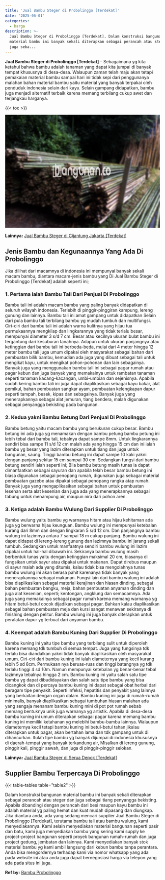 ```yaml
---
title: 'Jual Bambu Steger di Probolinggo [Terdekat]'
date: '2025-06-01'
categories:
  - harga
description: >-
  Jual Bambu Steger di Probolinggo [Terdekat]. Dalam konstruksi bangunan
  material bambu ini banyak sekali diterapkan sebagai perancah atau steger dan
  juga seba...
---
```


**Jual Bambu Steger di Probolinggo \[Terdekat\]** – Sebagaimana yg kita ketahui bahwa bambu adalah tanaman yang dapat kita jumpai di banyak tempat khususnya di desa-desa. Walaupun zaman telah maju akan tetapi pemakaian material bambu sampai hari ini tidak sepi dari penggunanya malahan bahan material bambu yaitu material yang banyak terpakai oleh penduduk indonesia selain dari kayu. Selain gampang didapatkan, bambu juga menjadi alternatif terbaik karena memang terbilang cukup awet dan terjangkau harganya.

{{< toc >}}

![Jual Bambu Steger di Probolinggo [Terdekat]](/images/jual-bambu-tali-16.png)

**Lainnya:** [Jual Bambu Steger di Cijantung Jakarta \[Terdekat\]](https://bambu.bangunan.co/jual-bambu-steger-di-cijantung-jakarta-terdekat/)

## Jenis Bambu dan Kegunaannya Yang Ada Di Probolinggo

Jika dilihat dari macamnya di indonesia ini mempunyai banyak sekali macam bambu, diantara macam-jenis bambu yang Di Jual Bambu Steger di Probolinggo \[Terdekat\] adalah seperti ini;

### 1\. Pertama ialah Bambu Tali Dari Penjual Di Probolinggo

Bambu tali ini adalah macam bambu yang paling banyak didapatkan di seluruh wilayah indonesia. Terlebih di pinggir-pinggiran kampung, lereng gunung dan lainnya. Bambu tali ini amat gampang untuk didapatkan Selain dari pula bambu tali terbilang bambu yg mudah tumbuh dan multifungsi. Ciri-ciri dari bambu tali ini adalah warna kulitnya yang hijau tua permukaannya mengkilap dan lingkarannya yang tidak terlalu besar, mempunyai diameter 3 s/d 7 cm. Besar atau kecilnya ukuran bulat bambu ini tergantung dari kesuburan tanahnya. Adapun untuk ukuran panjangnya atau ketinggian dari bambu tali ini berbeda-beda, mulai dari 4 meter hingga 12 meter bambu tali juga umum dipakai oleh masyarakat sebagai bahan dari pembuatan bilik bambu, kemudian ada juga yang dibuat sebagai tali untuk mengikat kayu, untuk mengikat pohon-pohonan dan lain sebagainya. Banyak juga yang menggunakan bambu tali ini sebagai pagar rumah atau pagar kebun dan juga banyak yang memakainya untuk rambatan tanaman seperti tanaman kacang-kacangan, umbi-umbian dan sejenisnya. Apabila sudah kering bambu tali ini juga dapat diaplikasikan sebagai kayu bakar, alat pemikul, bahan pembuatan sangkar ayam, pembuatan kelengkapan dapur seperti tampah, besek, kipas dan sebagainya. Banyak juga yang menerapkannya sebagai alat jemuran, tiang bendera, malah digunakan sebagai penyangga bekisting pada bangunan.

### 2\. Kedua yakni Bambu Betung Dari Penjual Di Probolinggo

Bambu betung yaitu macam bambu yang berukuran cukup besar. Bambu betung ini ada juga yg menamakan dengan bambu petung bambu petung ini lebih tebal dari bambu tali, tebalnya dapat sampe 8mm. Untuk lingkarannya sendiri bisa sampe 11 s/d 12 cm malah ada yang hingga 15 cm dan ini ialah bambu yg besar yang lazim diterapkan untuk tiang dan juga untuk bangunan, saung. Tinggi bambu betung ini dapat sampe 10 kaki yakni dengan panjang sekitar 15 cm sampai 30 cm. Sedangkan fungsi dari bambu betung sendiri ialah seperti ini; Bila bambu betung masih tunas ia dapat dimanfaatkan sebagai sayuran dan apabila telah besar bambu betung ini biasa digunakan sebagai penopang rumah, digunakan juga sebagai material pembuatan gazebo atau dipakai sebagai penopang rangka atap rumah. Banyak juga yang mengaplikasikan sebagai bahan untuk pembuatan lesehan serta alat kesenian dan juga ada yang menerapkannya sebagai tabung untuk menampung air, maupun nira dari pohon aren.

### 3\. Ketiga adalah Bambu Wulung Dari Supplier Di Probolinggo

Bambu wulung yaitu bambu yg warnanya hitam atau hijau kehitaman ada juga yg berwarna hijau keunguan. Bambu wulung ini mempunyai ketebalan kurang dari 8mm dan dengan lingkaran 5 s/d 12 cm. Dan panjangnya bambu wulung ini lazimnya antara 7 sampai 18 m cukup panjang. Bambu wulung ini dapat didapat di lereng-lereng gunung dan lazimnya bambu ini jarang sekali tumbuh. Sedangkan untuk manfaatnya sendiri bambu wulung ini lazim dipakai untuk hal-hal dibawah ini. Sekiranya bambu wulung masih berbentuk tunas yaitu dengan ketinggian maksimal 20 cm, biasanya di fungsikan untuk sayur atau dipakai untuk makanan. Dapat direbus maupun di sayur malah ada yang ditumis, kalau tidak bisa mengolahnya tunas bambu wulung ini akan berasa pahit karenanya tidak banyak yang menerapkannya sebagai makanan. Fungsi lain dari bambu wulung ini adalah bisa diaplikasikan sebagai material kerajinan dan hiasan dinding, sebagai bahan pembuatan bangku, meja, bahan pembuatan anyaman dinding dan juga alat kesenian, seperti; kentongan, angklung dan semacamnya. Ada juga yang memakainya sebagai pagar rumah karena memang warnanya yg hitam betul-betul cocok dijadikan sebagai pagar. Bahkan kalau diaplikasikan sebagai bahan pembuatan meja dan kursi sangat menawan sekiranya di finishing dengan pelitur. Bambu wulung ini juga banyak diterapkan untuk peralatan dapur yg terbuat dari anyaman bambu.

### 4\. Keempat adalah Bambu Kuning Dari Supplier Di Probolinggo

Bambu kuning ini yaitu tipe bambu yang terbilang sulit untuk diperoleh karena memang tdk tumbuh di semua tempat. Juga yang fungsinya tdk terlalu bisa diandalkan yakni tidak banyak diaplikasikan oleh masyarakat umum. Ciri-ciri dari bambu kuning ini ialah diameternya yang kecil kurang lebih 5 sd 8cm. Permukaan nya beruas-ruas dan tinggi batangnya yg tdk terlalu tinggi 4 sd 10m. Namun mempunyai ketebalan yg benar-benar tebal lazimnya tebalnya hingga 2 cm. Bambu kuning ini yaitu salah satu tipe bambu yg dapat dibudidayakan dan salah satu tipe bambu yang bisa dicangkok dan di percaya bambu kuning ini dapat sebagai obat herbal dari beragam tipe penyakit. Seperti infeksi, hepatitis dan penyakit yang lainnya yang berkaitan dengan organ dalam. Bambu kuning ini juga di rumah-rumah minimalis, banyak diaplikasikan sebagai tumbuhan hiasan malahan ada yang sengaja menanam bambu kuning mini di pot pot rumah sebab memang bentuknya unik juga warnanya yg artistik. Apabila di desa-desa bambu kuning ini umum diterapkan sebagai pagar karena memang bambu kuning ini memiliki ketahanan yg melebihi bambu-bambu lainnya. Walaupun diameternya kecil tetapi bambu kuning ini betul-betul tahan jikalau diterapkan untuk pagar, akan bertahan lama dan tdk gampang untuk di dihancurkan. Itulah tipe bambu yg banyak dijumpai di indonesia khususnya di daerah-tempat yang banyak terkandung air, Misalkan di lereng gunung, pinggir kali, pinggir sawah, dan juga di pinggir-pinggir selokan.

**Lainnya:** [Jual Bambu Steger di Serua Depok \[Terdekat\]](https://bambu.bangunan.co/jual-bambu-steger-di-serua-depok-terdekat/)

## Supplier Bambu Terpercaya Di Probolinggo

{{< table-tables table="table2" >}}

Dalam konstruksi bangunan material bambu ini banyak sekali diterapkan sebagai perancah atau steger dan juga sebagai tiang penyangga bekisting. Apabila dibandingi dengan perancah dari besi maupun kayu bambu ini adalah material yg paling hemat dan kuat mudah dipasang dan diungkap. Jika diantara anda, ada yang sedang mencari supplier Jual Bambu Steger di Probolinggo \[Terdekat\], terutama bambu tali atau bambu wulung, kami menyediakannya. Kami selain menyediakan material bangunan seperti pasir dan batu, kami juga menyediakan bambu yang sering kami supply ke project-project bangunan seperti proyek bangunan rumah-rumah dan juga project gedung, jembatan dan lainnya. Kami menyediakan banyak stok material bambu yg kami ambil langsung dari kebun bambu tanpa perantara. Anda bisa mengordernya terhadap kami via nomor whatsapp yang ada pada website ini atau anda juga dapat bernegosiasi harga via telepon yang ada pada situs ini juga.

**Ref by:** [Bambu Probolinggo](https://id.wikipedia.org/wiki/Bambu)
